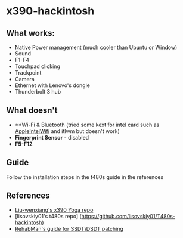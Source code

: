 # x390-hackintosh
## What works:
- Native Power management (much cooler than Ubuntu or Window)
- Sound
- F1-F4
- Touchpad clicking
- Trackpoint
- Camera
- Ethernet with Lenovo's dongle
- Thunderbolt 3 hub

## What doesn't
* **Wi-Fi & Bluetooth (tried some kext for intel card such as [AppleIntelWifi](https://github.com/AppleIntelWifi/adapter) and itlwm but doesn't work)
* **Fingerprint Sensor** - disabled
* **F5-F12** 

## Guide
Follow the installation steps in the t480s guide in the references

## References
* [Liu-wenxiang's x390 Yoga repo](https://github.com/Liu-wenxiang/Thinkpad-X390-Yoga-Clover)
* [lisovskiy01's t480s repo] (https://github.com/lisovskiy01/T480s-hackintosh)
* [RehabMan's guide for SSDT\DSDT patching](https://www.tonymacx86.com/threads/guide-patching-laptop-dsdt-ssdts.152573/)
